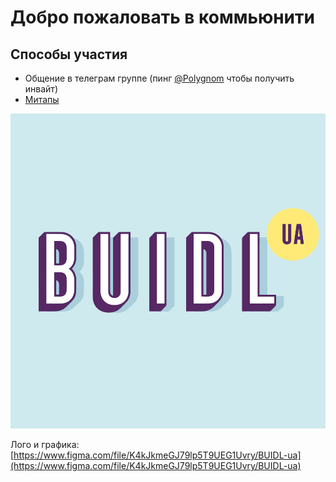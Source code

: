 # Добро пожаловать в коммьюнити

## Способы участия

* Общение в телеграм группе \(пинг [@Polygnom](https://t.me//Polygnom) чтобы получить инвайт\)
* [Митапы](meetups/)

![](.gitbook/assets/frame-49.png)

Лого и графика: [https://www.figma.com/file/K4kJkmeGJ79lp5T9UEG1Uvry/BUIDL-ua](https://www.figma.com/file/K4kJkmeGJ79lp5T9UEG1Uvry/BUIDL-ua)

